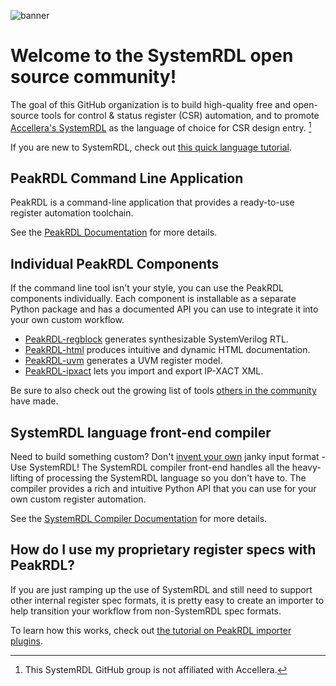 ![banner](https://raw.githubusercontent.com/SystemRDL/.github/main/profile/banner.jpg)

# Welcome to the SystemRDL open source community!

The goal of this GitHub organization is to build high-quality free and
open-source tools for control & status register (CSR) automation, and to
promote [Accellera's SystemRDL](https://www.accellera.org/downloads/standards/systemrdl)
as the language of choice for CSR design entry. [^1]

If you are new to SystemRDL, check out [this quick language tutorial](https://peakrdl.readthedocs.io/en/latest/systemrdl-tutorial.html).


## PeakRDL Command Line Application
PeakRDL is a command-line application that provides a ready-to-use register
automation toolchain.

See the [PeakRDL Documentation](http://peakrdl.readthedocs.io) for more details.


## Individual PeakRDL Components
If the command line tool isn't your style, you can use the PeakRDL components
individually. Each component is installable as a separate Python package and has
a documented API you can use to integrate it into your own custom workflow.

* [PeakRDL-regblock](https://peakrdl-regblock.readthedocs.io) generates synthesizable SystemVerilog RTL.
* [PeakRDL-html](https://github.com/SystemRDL/PeakRDL-html/blob/main/README.md) produces intuitive and dynamic HTML documentation.
* [PeakRDL-uvm](https://github.com/SystemRDL/PeakRDL-uvm/blob/main/README.md) generates a UVM register model.
* [PeakRDL-ipxact](https://peakrdl-ipxact.readthedocs.io) lets you import and export IP-XACT XML.

Be sure to also check out the growing list of tools [others in the community](community_plugins.md) have made.

## SystemRDL language front-end compiler
Need to build something custom? Don't [invent your own](https://xkcd.com/927/)
janky input format - Use SystemRDL! The SystemRDL compiler front-end handles all
the heavy-lifting of processing the SystemRDL language so you don't have to.
The compiler provides a rich and intuitive Python API that you can use for your
own custom register automation.

See the [SystemRDL Compiler Documentation](http://systemrdl-compiler.readthedocs.io)
for more details.


## How do I use my proprietary register specs with PeakRDL?
If you are just ramping up the use of SystemRDL and still need to support other
internal register spec formats, it is pretty easy to create an importer to help
transition your workflow from non-SystemRDL spec formats.

To learn how this works, check out [the tutorial on PeakRDL importer plugins](https://peakrdl.readthedocs.io/en/latest/for-devs/importer-plugin.html).


[^1]: This SystemRDL GitHub group is not affiliated with Accellera.
